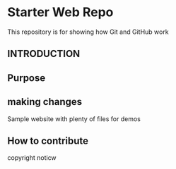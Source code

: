# Starter Web Repo

This repository is for showing how Git and GitHub work

## INTRODUCTION

## Purpose

## making changes

Sample website with plenty of files for demos
## How to contribute

copyright noticw